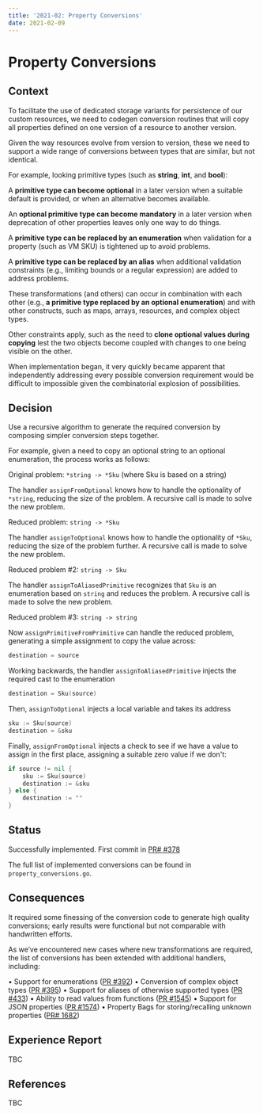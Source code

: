 ```yaml
---
title: '2021-02: Property Conversions'
date: 2021-02-09
---
```


# Property Conversions 

## Context

To facilitate the use of dedicated storage variants for persistence of our custom resources, we need to codegen conversion routines that will copy all properties defined on one version of a resource to another version.

Given the way resources evolve from version to version, these we need to support a wide range of conversions between types that are similar, but not identical.

For example, looking primitive types (such as **string**, **int**, and **bool**):

A **primitive type can become optional** in a later version when a suitable default is provided, or when an alternative becomes available.

An **optional primitive type can become mandatory** in a later version when deprecation of other properties leaves only one way to do things.

A **primitive type can be replaced by an enumeration** when validation for a property (such as VM SKU) is tightened up to avoid problems.

A **primitive type can be replaced by an alias** when additional validation constraints (e.g., limiting bounds or a regular expression) are added to address problems.

These transformations (and others) can occur in combination with each other (e.g., **a primitive type replaced by an optional enumeration**) and with other constructs, such as maps, arrays, resources, and complex object types.

Other constraints apply, such as the need to **clone optional values during copying** lest the two objects become coupled with changes to one being visible on the other.

When implementation began, it very quickly became apparent that independently addressing every possible conversion requirement would be difficult to impossible given the combinatorial explosion of possibilities.

## Decision

Use a recursive algorithm to generate the required conversion by composing simpler conversion steps together.

For example, given a need to copy an optional string to an optional enumeration, the process works as follows:

Original problem: `*string -> *Sku` (where Sku is based on a string)

The handler `assignFromOptional` knows how to handle the optionality of `*string`, reducing the size of the problem. A recursive call is made to solve the new problem.

Reduced problem: `string -> *Sku`

The handler `assignToOptional` knows how to handle the optionality of `*Sku`, reducing the size of the problem further. A recursive call is made to solve the new problem.

Reduced problem #2: `string -> Sku`

The handler `assignToAliasedPrimitive` recognizes that `Sku` is an enumeration based on `string` and reduces the problem. A recursive call is made to solve the new problem.

Reduced problem #3: `string -> string`

Now `assignPrimitiveFromPrimitive` can handle the reduced problem, generating a simple assignment to copy the value across:

``` go
destination = source
```

Working backwards, the handler `assignToAliasedPrimitive` injects the required cast to the enumeration

``` go
destination = Sku(source)
```

Then, `assignToOptional` injects a local variable and takes its address

``` go
sku := Sku(source)
destination = &sku
```

Finally, `assignFromOptional` injects a check to see if we have a value to assign in the first place, assigning a suitable zero value if we don't:

``` go
if source != nil {
    sku := Sku(source)
    destination := &sku
} else {
    destination := ""
}
```

## Status

Successfully implemented. First commit in [PR# #378](https://github.com/Azure/k8s-infra/pull/378)

The full list of implemented conversions can be found in `property_conversions.go`.

## Consequences

It required some finessing of the conversion code to generate high quality conversions; early results were functional but not comparable with handwritten efforts.

As we’ve encountered new cases where new transformations are required, the list of conversions has been extended with additional handlers, including:

•	Support for enumerations ([PR #392](https://github.com/Azure/k8s-infra/pull/392))
•	Conversion of complex object types ([PR #395](https://github.com/Azure/k8s-infra/pull/395))
•	Support for aliases of otherwise supported types ([PR #433](https://github.com/Azure/k8s-infra/pull/433))
•	Ability to read values from functions ([PR #1545](https://github.com/Azure/azure-service-operator/pull/1545))
•	Support for JSON properties ([PR #1574](https://github.com/Azure/azure-service-operator/pull/1545))
•	Property Bags for storing/recalling unknown properties ([PR# 1682](https://github.com/Azure/azure-service-operator/pull/1682))

## Experience Report

TBC

## References

TBC
